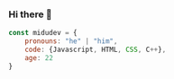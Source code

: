 ### Hi there 👋

```js
const midudev = {
	pronouns: "he" | "him",
	code: {Javascript, HTML, CSS, C++},
	age: 22
}
```

<!--
**AgustinRangelIbarra/AgustinRangelIbarra** is a ✨ _special_ ✨ repository because its `README.md` (this file) appears on your GitHub profile.

Here are some ideas to get you started:

- 🔭 I’m currently working on ...
- 🌱 I’m currently learning ...
- 👯 I’m looking to collaborate on ...
- 🤔 I’m looking for help with ...
- 💬 Ask me about ...
- 📫 How to reach me: ...
- 😄 Pronouns: ...
- ⚡ Fun fact: ...
-->
